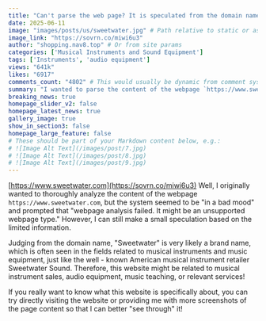 ```yaml
---
title: "Can't parse the web page? It is speculated from the domain name that https://www.sweetwater.com may be related to musical instrument sales, etc."
date: 2025-06-11
image: "images/posts/us/sweetwater.jpg" # Path relative to static or assets
image_link: "https://sovrn.co/miwi6u3"
author: "shopping.nav8.top" # Or from site params
categories: ['Musical Instruments and Sound Equipment']
tags: ['Instruments', 'audio equipment']
views: "641k"
likes: "6917"
comments_count: "4802" # This would usually be dynamic from comment system
summary: "I wanted to parse the content of the webpage `https://www.sweetwater.com`, but the system prompted that the parsing failed. However, based on the limited information, it can be speculated that from the domain name, Sweetwater might be a brand name, commonly found in fields such as musical instruments. This website may be related to musical instrument sales, audio equipment, music teaching, etc. It is recommended to directly visit the website or provide a screenshot of the page."
breaking_news: true   
homepage_slider_v2: false  
homepage_latest_news: true  
gallery_image: true  
show_in_section3: false
homepage_large_feature: false
# These should be part of your Markdown content below, e.g.:
# ![Image Alt Text](/images/post/7.jpg)
# ![Image Alt Text](/images/post/8.jpg)
# ![Image Alt Text](/images/post/9.jpg)
---
```

[https://www.sweetwater.com](https://sovrn.co/miwi6u3)
Well, I originally wanted to thoroughly analyze the content of the webpage `https://www.sweetwater.com`, but the system seemed to be "in a bad mood" and prompted that "webpage analysis failed. It might be an unsupported webpage type." However, I can still make a small speculation based on the limited information.

Judging from the domain name, "Sweetwater" is very likely a brand name, which is often seen in the fields related to musical instruments and music equipment, just like the well - known American musical instrument retailer Sweetwater Sound. Therefore, this website might be related to musical instrument sales, audio equipment, music teaching, or relevant services!

If you really want to know what this website is specifically about, you can try directly visiting the website or providing me with more screenshots of the page content so that I can better "see through" it! 
